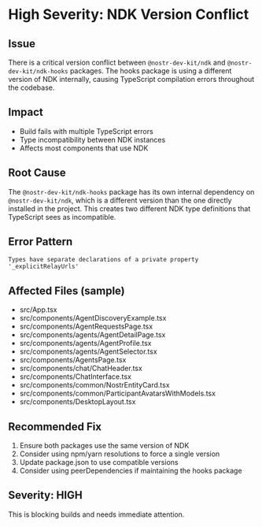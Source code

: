 # High Severity: NDK Version Conflict

## Issue
There is a critical version conflict between `@nostr-dev-kit/ndk` and `@nostr-dev-kit/ndk-hooks` packages. The hooks package is using a different version of NDK internally, causing TypeScript compilation errors throughout the codebase.

## Impact
- Build fails with multiple TypeScript errors
- Type incompatibility between NDK instances
- Affects most components that use NDK

## Root Cause
The `@nostr-dev-kit/ndk-hooks` package has its own internal dependency on `@nostr-dev-kit/ndk`, which is a different version than the one directly installed in the project. This creates two different NDK type definitions that TypeScript sees as incompatible.

## Error Pattern
```
Types have separate declarations of a private property '_explicitRelayUrls'
```

## Affected Files (sample)
- src/App.tsx
- src/components/AgentDiscoveryExample.tsx
- src/components/AgentRequestsPage.tsx
- src/components/agents/AgentDetailPage.tsx
- src/components/agents/AgentProfile.tsx
- src/components/agents/AgentSelector.tsx
- src/components/AgentsPage.tsx
- src/components/chat/ChatHeader.tsx
- src/components/ChatInterface.tsx
- src/components/common/NostrEntityCard.tsx
- src/components/common/ParticipantAvatarsWithModels.tsx
- src/components/DesktopLayout.tsx

## Recommended Fix
1. Ensure both packages use the same version of NDK
2. Consider using npm/yarn resolutions to force a single version
3. Update package.json to use compatible versions
4. Consider using peerDependencies if maintaining the hooks package

## Severity: HIGH
This is blocking builds and needs immediate attention.